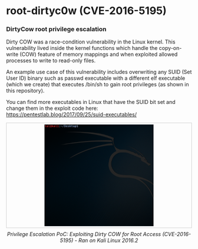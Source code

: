 # root-dirtyc0w (CVE-2016-5195)
### DirtyCow root privilege escalation
Dirty COW was a race-condition vulnerability in the Linux kernel. This vulnerability lived inside the kernel functions which handle the copy-on-write (COW) feature of memory mappings and when exploited allowed processes to write to read-only files.  

An example use case of this vulnerability includes overwriting any SUID (Set User ID) binary such as passwd executable with a different elf executable (which we create) that executes /bin/sh to gain root privileges (as shown in this repository).  

You can find more executables in Linux that have the SUID bit set and change them in the exploit code here: https://pentestlab.blog/2017/09/25/suid-executables/

<div align="center">
  <div style="border: 1.5px solid #ccc; display: inline-block; padding: 4px;">
    <img src="/assets/gif/root-dirtyc0w.gif" alt="root-dirtyc0w PoC GIF" width = 60% style="display: block; border: none;">
  </div>
  <p style="margin-top: 5px;"><em>Privilege Escalation PoC: Exploiting Dirty COW for Root Access (CVE-2016-5195) - Ran on Kali Linux 2016.2</em></p>
</div>
